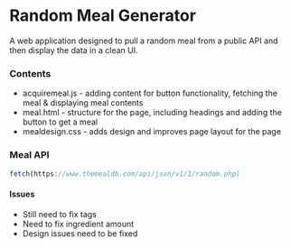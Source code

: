 # Random Meal Generator
A web application designed to pull a random meal from a public API and then display the data in a clean UI.

### Contents
  * acquiremeal.js - adding content for button functionality, fetching the meal & displaying meal contents
  * meal.html - structure for the page, including headings and adding the button to get a meal
  * mealdesign.css - adds design and improves page layout for the page
  
### Meal API
```javascript
fetch(https://www.themealdb.com/api/json/v1/1/random.php)
```

#### Issues
 * Still need to fix tags
 * Need to fix ingredient amount
 * Design issues need to be fixed
